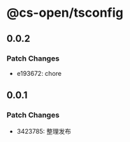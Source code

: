 # @cs-open/tsconfig

## 0.0.2

### Patch Changes

- e193672: chore

## 0.0.1

### Patch Changes

- 3423785: 整理发布
